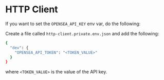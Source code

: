# HTTP Client

If you want to set the `OPENSEA_API_KEY` env var, do the following:

Create a file called `http-client.private.env.json` and add the following:

```bash
{
  "dev": {
    "OPENSEA_API_TOKEN": "<TOKEN_VALUE>"
  }
}
```

where `<TOKEN_VALUE>` is the value of the API key.